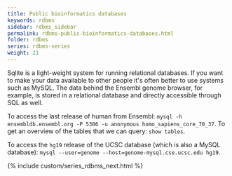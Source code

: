```yaml
---
title: Public bioinformatics databases
keywords: rdbms
sidebar: rdbms_sidebar
permalink: rdbms-public-bioinformatics-databases.html
folder: rdbms
series: rdbms-series
weight: 21
---
```


Sqlite is a light-weight system for running relational databases. If you want to make your data available to other people it's often better to use systems such as MySQL. The data behind the Ensembl genome browser, for example, is stored in a relational database and directly accessible through SQL as well.

To access the last release of human from Ensembl: `mysql -h ensembldb.ensembl.org -P 5306 -u anonymous homo_sapiens_core_70_37`. To get an overview of the tables that we can query: `show tables`.

To access the `hg19` release of the UCSC database (which is also a MySQL database): `mysql --user=genome --host=genome-mysql.cse.ucsc.edu hg19`.

{% include custom/series_rdbms_next.html %}
